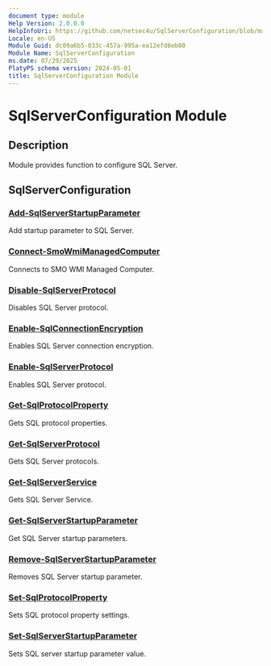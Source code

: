 ```yaml
---
document type: module
Help Version: 2.0.0.0
HelpInfoUri: https://github.com/netsec4u/SqlServerConfiguration/blob/main/docs/SqlServerConfiguration.md
Locale: en-US
Module Guid: dc09a6b5-033c-457a-995a-ea12efd8eb80
Module Name: SqlServerConfiguration
ms.date: 07/29/2025
PlatyPS schema version: 2024-05-01
title: SqlServerConfiguration Module
---
```


# SqlServerConfiguration Module

## Description

Module provides function to configure SQL Server.

## SqlServerConfiguration

### [Add-SqlServerStartupParameter](Add-SqlServerStartupParameter.md)

Add startup parameter to SQL Server.

### [Connect-SmoWmiManagedComputer](Connect-SmoWmiManagedComputer.md)

Connects to SMO WMI Managed Computer.

### [Disable-SqlServerProtocol](Disable-SqlServerProtocol.md)

Disables SQL Server protocol.

### [Enable-SqlConnectionEncryption](Enable-SqlConnectionEncryption.md)

Enables SQL Server connection encryption.

### [Enable-SqlServerProtocol](Enable-SqlServerProtocol.md)

Enables SQL Server protocol.

### [Get-SqlProtocolProperty](Get-SqlProtocolProperty.md)

Gets SQL protocol properties.

### [Get-SqlServerProtocol](Get-SqlServerProtocol.md)

Gets SQL Server protocols.

### [Get-SqlServerService](Get-SqlServerService.md)

Gets SQL Server Service.

### [Get-SqlServerStartupParameter](Get-SqlServerStartupParameter.md)

Get SQL Server startup parameters.

### [Remove-SqlServerStartupParameter](Remove-SqlServerStartupParameter.md)

Removes SQL Server startup parameter.

### [Set-SqlProtocolProperty](Set-SqlProtocolProperty.md)

Sets SQL protocol property settings.

### [Set-SqlServerStartupParameter](Set-SqlServerStartupParameter.md)

Sets SQL server startup parameter value.

